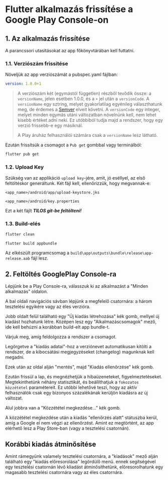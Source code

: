 # Flutter alkalmazás frissítése a Google Play Console-on

## 1. Az alkalmazás frissítése

A parancssori utasításokat az app főkönyvtárában kell futtatni.

### 1.1. Verziószám frissítése

Növeljük az app verziószámát a pubspec.yaml fájlban:

```yaml
version: 1.0.0+1
```

> A verziószám két (egymástól független) részből tevődik össze: a `versionName`, jelen esetben 1.0.0, és a `+` jel után a `versionCode`. A `versionName` egy sztring, melyet gyakorlatilag egyénileg választhatunk meg, de érdemes a [Semver](https://semver.org/) elveit követni. A `versionCode` egy integer, melyet minden egymás utáni változatban növelnünk kell, nem lehet kisebb értéket adni neki. Ez utóbbiból tudja majd a rendszer, hogy egy verzió frissebb-e egy másiknál.
>
> A Play áruház felhasználói számára csak a `versionName` lesz látható.

Ezután frissítsük a csomagot a `Pub get` gombbal vagy terminálból:

```bash
flutter pub get
```

### 1.2. Upload Key

Szükség van az applikáció `upload key`-jére, amit, jó eséllyel, az első feltöltéskor generáltunk. Két fájl kell, ellenőrizzük, hogy megvannak-e:

`<app_name>/android/app/upload-keystore.jks`

`<app_name>/android/key.properties`

Ezt a két fájlt _**TILOS git-be feltölteni!**_

### 1.3. Build-elés

```bash
flutter clean
```

```bash
flutter build appbundle
```

Az elkészült programcsomag a `build\app\outputs\bundle\release\app-release.aab` fájl lesz.

## 2. Feltöltés GooglePlay Console-ra

Lépjünk be a Play Console-ra, válasszuk ki az alkalmazást a "Minden alkalmazás" oldalon.

A bal oldali navigációs sávban lépjünk a megfelelő csatornára: a három tesztelési egyikére vagy az éles verzióra.

Jobb oldalt felül található egy "Új kiadás létrehozása" kék gomb, mellyel új kiadást hozhatunk létre. Középen lesz egy "Alkalmazáscsomagok" mező, ide kell behúzni a korábban build-elt app bundle-t.

Várjuk meg, amíg feldolgozza a rendszer a csomagot.

Legörgetve a "kiadás adatai"-hoz a verziónevet automatikusan kitölti a rendszer, de a kibocsátási megjegyzéseket (changelog) magunknak kell megadni.

Ezek után az oldal alján "mentés", majd "Kiadás ellenőrzése" kék gomb.

Ezután frissül a lap, és megnézhetjük a hibaüzeneteket, figyelmeztetéseket.
Megtekinthetünk néhány statisztikát, és beállíthatjuk a `fokozatos közzététel` paramétereit. Ez utóbbi lehetővé teszi, hogy az aktív felhasználók csak egy bizonyos százalékának kerüljön kiadásra az új változat.

Alul jobbra van a "Közzététel megkezdése..." kék gomb.

A közzététel megkezdése után a kiadás "ellenőrzés alatt" státuszba kerül, amíg a Google el nem végzi az ellenőrzést. Amint ez megtörtént, az app elérhető lesz a Play Store-ban (vagy a tesztelési csatornán).

## Korábbi kiadás átminősítése

Amint rámegyünk valamely tesztelési csatornára, a "kiadások" mező alján található egy "kiadás előresorolása" legördülő menü. ennek segítségével egy tesztelési csatornán lévő kliadást átminősíthetünk, előresorolhatunk egy magasabb tesztelési csatornára vagy az éles csatornára. 